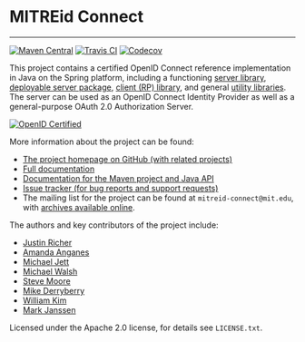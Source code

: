 # MITREid Connect
---

[![Maven Central](https://maven-badges.herokuapp.com/maven-central/org.mitre/openid-connect-parent/badge.svg)](https://maven-badges.herokuapp.com/maven-central/org.mitre/openid-connect-parent) [![Travis CI](https://travis-ci.org/mitreid-connect/OpenID-Connect-Java-Spring-Server.svg?branch=master)](https://travis-ci.org/mitreid-connect/OpenID-Connect-Java-Spring-Server)  [![Codecov](https://codecov.io/github/mitreid-connect/OpenID-Connect-Java-Spring-Server/coverage.svg?branch=master)](https://codecov.io/github/mitreid-connect/OpenID-Connect-Java-Spring-Server)

This project contains a certified OpenID Connect reference implementation in Java on the Spring platform, including a functioning [server library](openid-connect-server), [deployable server package](openid-connect-server-webapp), [client (RP) library](openid-connect-client), and general [utility libraries](openid-connect-common). The server can be used as an OpenID Connect Identity Provider as well as a general-purpose OAuth 2.0 Authorization Server.

[![OpenID Certified](https://cloud.githubusercontent.com/assets/1454075/7611268/4d19de32-f97b-11e4-895b-31b2455a7ca6.png)](https://openid.net/certification/)

More information about the project can be found:

* [The project homepage on GitHub (with related projects)](https://github.com/mitreid-connect/)
* [Full documentation](https://github.com/mitreid-connect/OpenID-Connect-Java-Spring-Server/wiki)
* [Documentation for the Maven project and Java API](http://mitreid-connect.github.io/)
* [Issue tracker (for bug reports and support requests)](https://github.com/mitreid-connect/OpenID-Connect-Java-Spring-Server/issues)
* The mailing list for the project can be found at `mitreid-connect@mit.edu`, with [archives available online](https://mailman.mit.edu/mailman/listinfo/mitreid-connect).


The authors and key contributors of the project include: 

* [Justin Richer](https://github.com/jricher/)
* [Amanda Anganes](https://github.com/aanganes/)
* [Michael Jett](https://github.com/jumbojett/)
* [Michael Walsh](https://github.com/nemonik/)
* [Steve Moore](https://github.com/srmoore)
* [Mike Derryberry](https://github.com/mtderryberry)
* [William Kim](https://github.com/wikkim)
* [Mark Janssen](https://github.com/praseodym)


Licensed under the Apache 2.0 license, for details see `LICENSE.txt`. 
